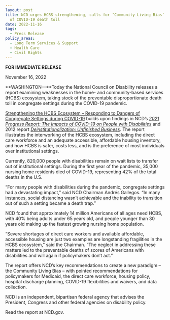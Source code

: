 ```yaml
---
layout: post
title: NCD urges HCBS strengthening, calls for ‘Community Living Bias’ in view
  of COVID-19 death toll
date: 2022-11-16
tags:
  - Press Release
policy_areas:
  - Long Term Services & Support
  - Health Care
  - Civil Rights
---
```


**FOR IMMEDIATE RELEASE**

November 16, 2022

**WASHINGTON—**Today the National Council on Disability releases a report examining weaknesses in the home- and community-based services (HCBS) ecosystem, taking stock of the preventable disproportionate death toll in congregate settings during the COVID-19 pandemic.

[Strengthening the HCBS Ecosystem – Responding to Dangers of Congregate Settings during COVID-19](https://www.ncd.gov/publications/2022/strengthening-hcbs-ecosystem) builds upon findings in NCD’s *[2021 Progress Report: The Impacts of COVID-19 on People with Disabilities](https://ncd.gov/progressreport/2021/2021-progress-report)* and 2012 report *[Deinstitutionalization: Unfinished Business](https://ncd.gov/publications/2012/Sept192012).* The report illustrates the interworking of the HCBS ecosystem, including the direct care workforce and an adequate accessible, affordable housing inventory, and how HCBS is safer, costs less, and is the preference of most individuals over institutional settings.

Currently, 820,000 people with disabilities remain on wait lists to transfer out of institutional settings. During the first year of the pandemic, 35,000 nursing home residents died of COVID-19, representing 42% of the total deaths in the U.S.

“For many people with disabilities during the pandemic, congregate settings had a devastating impact,” said NCD Chairman Andrés Gallegos. “In many instances, social distancing wasn’t achievable and the inability to transition out of such a setting became a death trap.”

NCD found that approximately 14 million Americans of all ages need HCBS, with 40% being adults under 65 years old, and people younger than 30 years old making up the fastest growing nursing home population.

“Severe shortages of direct care workers and available affordable, accessible housing are just two examples are longstanding fragilities in the HCBS ecosystem,” said the Chairman. “The neglect in addressing these matters led to the preventable deaths of scores of Americans with disabilities and will again if policymakers don’t act.”

The report offers NCD’s key recommendations to create a new paradigm – the Community Living Bias – with pointed recommendations for policymakers for Medicaid, the direct care workforce, housing policy, hospital discharge planning, COVID-19 flexibilities and waivers, and data collection.

NCD is an independent, bipartisan federal agency that advises the President, Congress and other federal agencies on disability policy.

Read the report at NCD.gov.
